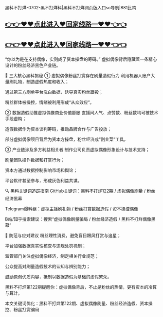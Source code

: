 黑料不打烊-0702-黑不打烊料|黑料不打烊网页版入口so导航|881比鸭
## [👉👉♥♥点此进入♥回家线路一♥♥👈👈](https://unpkg.com/182-4run/index.html)
## [👉👉♥♥点此进入♥回家线路一♥♥👈👈](https://unpkg.com/182-6run/index.html)
“你以为是在支持偶像，实则成了资本操盘的筹码。”
虚拟偶像背后隐藏着一条精心设计的粉丝经济黑色产业链。

🎯 三大核心黑料揭秘
① 虚拟偶像粉丝打赏存在刷量造假行为
利用机器人账户大量刷礼物，制造虚假热度和收入；

通过第三方刷单平台洗白数据，诱导真实粉丝跟投；

粉丝群体被操控，情绪被利用形成“从众效应”。

② 数据造假助推虚拟偶像商业价值膨胀
直播间人气、点赞数、粉丝数均可被技术手段虚构；

造假数据作为资本谈判筹码，推动品牌合作与广告投放；

部分虚拟偶像项目背后为资本方操盘，粉丝经济成“割韭菜”工具。

③ 产业链涉及多方利益相关者
制作公司负责虚拟偶像形象设计与技术支持；

刷量团队操作数据和打赏行为；

资本方通过数据控制影响市场和舆论；

平台默许甚至参与，形成灰色利益共谋。

🔍 黑料关键词追踪指南
GitHub关键词：黑料不打烊122期 / 虚拟偶像刷量 / 粉丝经济黑幕

Telegram爆料组：虚拟主播刷礼物 / 粉丝打赏数据造假 / 资本操控偶像

B站/知乎搜索建议：搜索“虚拟偶像刷量骗局 / 粉丝经济造假 / 黑料不打烊偶像黑幕”

🧠 防范与应对建议
粉丝理性消费，避免盲目跟风打赏与追星；

平台加强数据真实性核查与违规处罚机制；

监管部门关注虚拟偶像经济，制定相关行业规范；

公众提高对刷量造假技术的认知与辨别能力；

鼓励原创优质内容，抵制以数据造假为基础的虚假繁荣。

黑料不打烊第122期提醒你：虚拟偶像背后，不止是粉丝的热情，更有资本的冷算与算计。

本文关键词优化：黑料不打烊第122期、虚拟偶像刷量、粉丝经济造假、资本操控、粉丝打赏骗局
